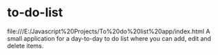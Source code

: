 # to-do-list
file:///E:/Javascript%20Projects/To%20do%20list%20app/index.html
A small application for a day-to-day to do list where you can add, edit and delete items.
